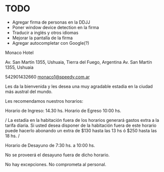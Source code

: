 # TODO
- Agregar firma de personas en la DDJJ
- Poner window device detection en la firma
- Traducir a inglés y otros idiomas
- Mejorar la pantalla de la firma
- Agregar autocompletar con Google(?)



<!-- cargar datos -->
Monaco Hotel

Av. San Martín 1355, Ushuaia, Tierra del Fuego, Argentina
Av. San Martín 1355, Ushuaia

542901432660
monaco1@speedy.com.ar


Les da la bienvenida y les desea una muy agradable estadia en la ciudad más austral del mundo.

Les recomendamos nuestros horarios:

Horario de Ingreso: 14.30 hs.
Horario de Egreso 10:00 hs.

/
La estadía en la habitación fuera de los horarios generará gastos extra a la tarifa diaria.
Si usted desea disponer de la habitación fuera de este horario puede hacerlo abonando un extra de $130 hasta las 13 hs ó $250 hasta las 18 hs.
/

Horario de Desayuno de 7:30 hs. a 10:00 hs.

No se proveerá el desayuno fuera de dicho horario.

No hay excepciones. No comprometa al personal.